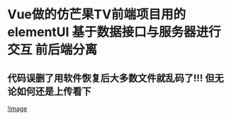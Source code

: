 # Vue做的仿芒果TV前端项目用的elementUI 基于数据接口与服务器进行交互 前后端分离
##  代码误删了用软件恢复后大多数文件就乱码了!!! 但无论如何还是上传看下


[!image](https://github.com/Hua-Min/mgTV-front-vue/blob/master/mgtv-front-vue.png)
